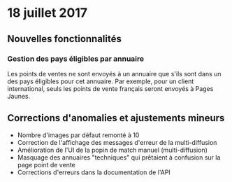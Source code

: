 # 18 juillet 2017

## Nouvelles fonctionnalités

### Gestion des pays éligibles par annuaire
Les points de ventes ne sont envoyés à un annuaire que s'ils sont dans un des pays éligibles pour cet annuaire. Par exemple, pour un client international, seuls les points de vente français seront envoyés à Pages Jaunes.

## Corrections d'anomalies et ajustements mineurs

* Nombre d'images par défaut remonté à 10
* Correction de l'affichage des messages d'erreur de la multi-diffusion
* Amélioration de l'UI de la popin de match manuel (multi-diffusion)
* Masquage des annuaires "techniques" qui prêtaient à confusion sur la page point de vente
* Corrections d'erreurs dans la documentation de l'API
